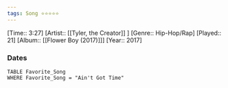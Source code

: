 ```yaml
---
tags: Song ⭐⭐⭐⭐⭐ 
---
```

[Time:: 3:27]
[Artist:: [[Tyler, the Creator]] ]
[Genre:: Hip-Hop/Rap]
[Played:: 21]
[Album:: [[Flower Boy (2017)]]]
[Year:: 2017]
### Dates
````dataview
TABLE Favorite_Song
WHERE Favorite_Song = "Ain't Got Time"
````